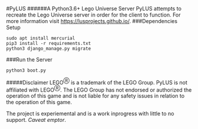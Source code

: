 #PyLUS
######A Python3.6+ Lego Universe Server
PyLUS attempts to recreate the Lego Universe server in order for the client to function. For more information visit https://lusprojects.github.io/.
###Dependencies Setup
```
sudo apt install mercurial
pip3 install -r requirements.txt
python3 django_manage.py migrate
```

###Run the Server
```
python3 boot.py
```

#####Disclaimer
LEGO<sup>Ⓡ</sup> is a trademark of the LEGO Group. PyLUS is not affiliated with LEGO<sup>Ⓡ</sup>. The LEGO Group has not endorsed or authorized the operation of this game and is not liable for any safety issues in relation to the operation of this game.

The project is experiemental and is a work inprogress with little to no support. *Caveat emptor*.
